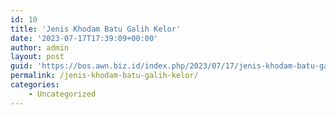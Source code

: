 ```yaml
---
id: 10
title: 'Jenis Khodam Batu Galih Kelor'
date: '2023-07-17T17:39:09+00:00'
author: admin
layout: post
guid: 'https://bos.awn.biz.id/index.php/2023/07/17/jenis-khodam-batu-galih-kelor/'
permalink: /jenis-khodam-batu-galih-kelor/
categories:
    - Uncategorized
---
```


